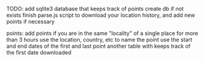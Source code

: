 TODO:
add sqlite3 database that keeps track of points
  create db if not exists
finish parse.js script to download your location history, and add new points if necessary

points:
  add points if you are in the same "locality" of a single place for more than 3 hours
  use the location, country, etc to name the point
  use the start and end dates of the first and last point
  another table with keeps track of the first date downloaded

